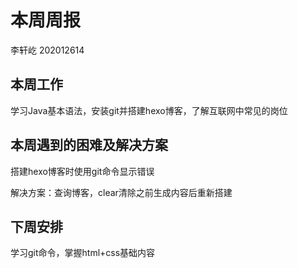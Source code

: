 # 本周周报

李轩屹 202012614

## 本周工作

学习Java基本语法，安装git并搭建hexo博客，了解互联网中常见的岗位

## 本周遇到的困难及解决方案

搭建hexo博客时使用git命令显示错误

解决方案：查询博客，clear清除之前生成内容后重新搭建

## 下周安排

学习git命令，掌握html+css基础内容

